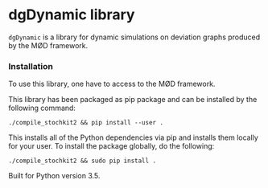 # dgDynamic library #
`dgDynamic` is a library for dynamic simulations on deviation graphs produced by the MØD framework.
 
### Installation ###
To use this library, one have to access to the MØD framework.

This library has been packaged as pip package and can be installed by the following command:
 
```
./compile_stochkit2 && pip install --user .
```
This installs all of the Python dependencies via pip and installs them locally for your user.
To install the package globally, do the following:

```
./compile_stochkit2 && sudo pip install .
```

Built for Python version 3.5.
